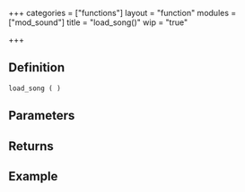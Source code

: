 +++
categories = ["functions"]
layout = "function"
modules = ["mod_sound"]
title = "load_song()"
wip = "true"

+++

## Definition

    load_song ( )

## Parameters

## Returns

## Example

```
```
